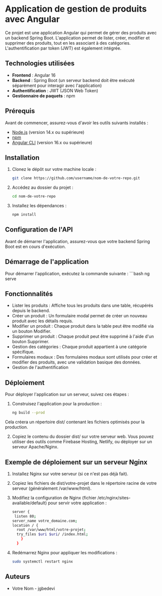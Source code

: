 
# Application de gestion de produits avec Angular

Ce projet est une application Angular qui permet de gérer des produits avec un backend Spring Boot. L'application permet de lister, créer, modifier et supprimer des produits, tout en les associant à des catégories. L'authentification par token (JWT) est également intégrée.

## Technologies utilisées
- **Frontend** : Angular 16
- **Backend** : Spring Boot (un serveur backend doit être exécuté séparément pour interagir avec l'application)
- **Authentification** : JWT (JSON Web Token)
- **Gestionnaire de paquets** : npm

## Prérequis
Avant de commencer, assurez-vous d'avoir les outils suivants installés :
- [Node.js](https://nodejs.org/) (version 14.x ou supérieure)
- [npm](https://www.npmjs.com/get-npm)
- [Angular CLI](https://angular.io/cli) (version 16.x ou supérieure)

## Installation

1. Clonez le dépôt sur votre machine locale :

   ```bash
   git clone https://github.com/username/nom-de-votre-repo.git


2. Accédez au dossier du projet :
  
   ```bash
   cd nom-de-votre-repo

3. Installez les dépendances :
    ```bash
    npm install

## Configuration de l'API

Avant de démarrer l'application, assurez-vous que votre backend Spring Boot est en cours d'exécution.

## Démarrage de l'application

Pour démarrer l'application, exécutez la commande suivante :
    ```bash
    ng serve

## Fonctionnalités
- Lister les produits : Affiche tous les produits dans une table, récupérés depuis le backend.
- Créer un produit : Un formulaire modal permet de créer un nouveau produit avec les détails requis.
- Modifier un produit : Chaque produit dans la table peut être modifié via un bouton Modifier.
- Supprimer un produit : Chaque produit peut être supprimé à l'aide d'un bouton Supprimer.
- Gestion des catégories : Chaque produit appartient à une catégorie spécifique.
- Formulaires modaux : Des formulaires modaux sont utilisés pour créer et modifier des produits, avec une validation basique des données.
- Gestion de l'authentification

## Déploiement

Pour déployer l'application sur un serveur, suivez ces étapes :

1. Construisez l'application pour la production :
    ```bash
    ng build --prod

Cela créera un répertoire dist/ contenant les fichiers optimisés pour la production.

2. Copiez le contenu du dossier dist/ sur votre serveur web. Vous pouvez utiliser des outils comme Firebase Hosting, Netlify, ou déployer sur un serveur Apache/Nginx.

## Exemple de déploiement sur un serveur Nginx
1. Installez Nginx sur votre serveur (si ce n'est pas déjà fait).

2. Copiez les fichiers de dist/votre-projet dans le répertoire racine de votre serveur (généralement /var/www/html).

3. Modifiez la configuration de Nginx (fichier /etc/nginx/sites-available/default) pour servir votre application :
      ```bash
      server {
       listen 80;
      server_name votre_domaine.com; 
      location / {
        root /var/www/html/votre-projet;
        try_files $uri $uri/ /index.html;
          }
        }

4. Redémarrez Nginx pour appliquer les modifications :
    ```bash
    sudo systemctl restart nginx

## Auteurs
- Votre Nom - jgbedevi
